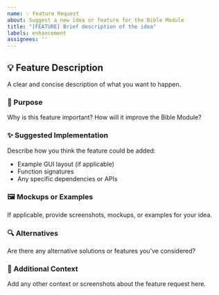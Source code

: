 ```yaml
---
name: 💡 Feature Request
about: Suggest a new idea or feature for the Bible Module
title: "[FEATURE] Brief description of the idea"
labels: enhancement
assignees: ''
---
```


## 💡 Feature Description
A clear and concise description of what you want to happen.

### 🎯 Purpose
Why is this feature important? How will it improve the Bible Module?

### ✨ Suggested Implementation
Describe how you think the feature could be added:
- Example GUI layout (if applicable)
- Function signatures
- Any specific dependencies or APIs

### 🖼️ Mockups or Examples
If applicable, provide screenshots, mockups, or examples for your idea.

### 🔍 Alternatives
Are there any alternative solutions or features you’ve considered?

### 🙏 Additional Context
Add any other context or screenshots about the feature request here.
